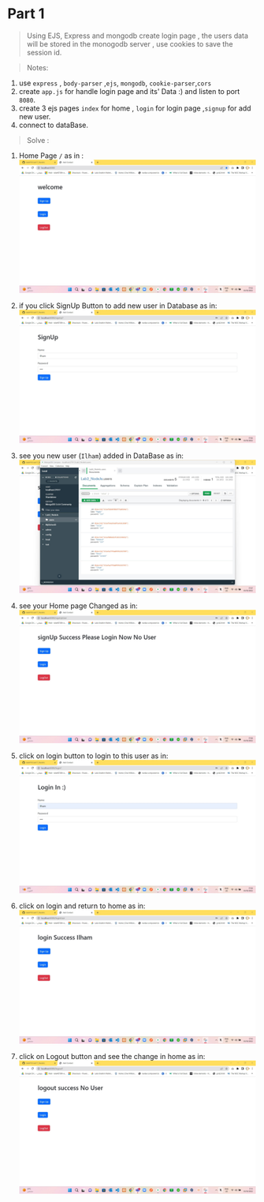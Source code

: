 # Part 1
> Using EJS, Express and mongodb create login page , the users data will be stored in
 the monogodb server , use cookies to save the session id.

> Notes:
 1. use `express` , `body-parser` ,`ejs`, `mongodb`, `cookie-parser`,`cors`
 2. create `app.js` for handle login page and its' Data :) and listen to port `8080`.
 3. create 3 ejs pages `index` for home , `login` for login page ,`signup` for add new user.
 4. connect to dataBase.


> Solve : 
  1. Home Page `/` as in : 
   ![image](img/homePage.jpg)
  
  2. if you click SignUp Button to add new user in Database as in:
   ![image](img/SignUpNewUser.jpg)


  3. see you new user (`Ilham`) added in DataBase as in: 
   ![image](img/seeNewUserInDB.jpg)
 
  4. see your Home page Changed as in:
   ![image](img/homePageAfterSignUp.jpg)

  5. click on login button to login to this user as in: 
   ![image](img/LoginWithSameSignUpUser.jpg)
  
  6. click on login and return to home as in:
   ![image](img/HomePageAfterLoginWithIlham.jpg)

  7. click on Logout button and see the change in home as in:
   ![image](img/LogoutHomePage.jpg)
